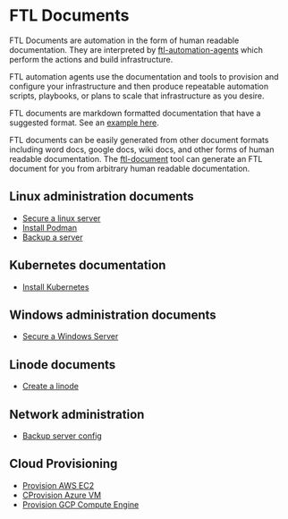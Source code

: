 # FTL Documents

FTL Documents are automation in the form of human readable documentation.  They
are interpreted by [ftl-automation-agents]() which perform the actions and build
infrastructure.

FTL automation agents use the documentation and tools to provision and configure
your infrastructure and then produce repeatable automation scripts, playbooks, or
plans to scale that infrastructure as you desire.

FTL documents are markdown formatted documentation that have a suggested
format. See an [example here](examples/example-ftl-document.md).

FTL documents can be easily generated from other document formats including
word docs, google docs, wiki docs, and other forms of human readable
documentation.  The [ftl-document]() tool can generate an FTL document for you
from arbitrary human readable documentation.


## Linux administration documents

* [Secure a linux server](linux/secure_a_linux_server.md)
* [Install Podman](linux/install_podman.md)
* [Backup a server](linux/backup_a_server.md)

## Kubernetes documentation

* [Install Kubernetes](kubernetes/install_kubernetes.md)


## Windows administration documents

* [Secure a Windows Server](windows/secure_a_windows_server.md)


## Linode documents

* [Create a linode](linode/create_a_linode.md)


## Network administration

* [Backup server config](network/backup_server_config.md)


## Cloud Provisioning

* [Provision AWS EC2](cloud-provisioning/aws_ec2.md)
* [CProvision Azure VM](cloud-provisioning/azure_vm.md)
* [Provision GCP Compute Engine](cloud-provisioning/gcp_compute_engine.md)


